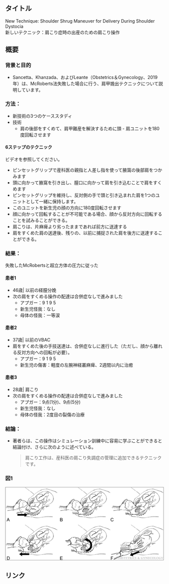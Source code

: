 ## タイトル
New Technique: Shoulder Shrug Maneuver for Delivery During Shoulder Dystocia  
新しいテクニック：肩こり症時の出産のための肩こり操作

## 概要
### 背景と目的
* Sancetta、Khanzada、およびLeante（Obstetrics＆Gynecology、2019年）は、McRoberts法失敗した場合に行う、肩甲娩出テクニックについて説明しています。
### 方法：
* 新技術の3つのケーススタディ
* 技術
  * 肩の後部をすくめて、肩甲難産を解決するために頭 - 肩ユニットを180度回転させます
#### 6ステップのテクニック
ビデオを参照してください。  
* ピンセットグリップで産科医の親指と人差し指を使って腋窩の後部肩をつかみます
* 頭に向かって腋窩を引き出し、膣口に向かって肩を引き込むことで肩をすくめます
* ピンセットグリップを維持し、反対側の手で頭と引き込まれた肩を1つのユニットとして一緒に保持します。
* このユニットを新生児の顔の方向に180度回転させます
* 顔に向かって回転することが不可能である場合、顔から反対方向に回転することを試みることができる。
* 肩こりは、片麻痺より劣ったままであれば前方に送達する
* 肩をすくめた肩の送達後、残りの、以前に捕捉された肩を後方に送達することができる。
### 結果：
失敗したMcRobertsと超立方体の圧力に従った

#### 患者1
* 46歳| 以前の経膣分娩
* 次の肩をすくめる操作の配達は合併症なしで進みました
  * アプガー：9 1 9 5
  * 新生児怪我：なし
  * 母体の怪我：一等涙
#### 患者2
* 37歳| 以前のVBAC
* 肩をすくめた後の手技送達は、合併症なしに進行した（ただし、顔から離れる反対方向への回転が必要）。
  * アプガー：9 1 9 5
  * 新生児の傷害：軽度の左腕神経叢麻痺、2週間以内に治癒  
#### 患者3
* 28歳| 肩こり
* 次の肩をすくめる操作の配達は合併症なしで進みました
  * アプガー：9点(1分)、9点(5分)
  * 新生児怪我：なし
  * 母体の怪我：2度目の裂傷の治療
### 結論：
* 著者らは、この操作はシミュレーション訓練中に容易に学ぶことができると結論付け、さらに次のように述べている。
  > 肩こり工作は、産科医の肩こり失調症の管理に追加できるテクニックです。

### 図1
![Figure.1](Shoulder_fig1.png)

## リンク
